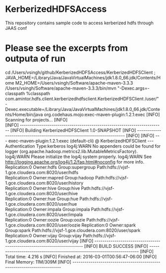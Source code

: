 # KerberizedHDFSAccess
This repository contains sample code to access kerberized hdfs through JAAS conf

# Please see the excerpts from outputa of run
cd /Users/vsingh/github/KerberizedHDFSAccess/KerberizedHDFSClient ; JAVA_HOME=/Library/Java/JavaVirtualMachines/jdk1.8.0_66.jdk/Contents/Home M2_HOME=/Users/vsingh/Software/apache-maven-3.3.3 /Users/vsingh/Software/apache-maven-3.3.3/bin/mvn "-Dexec.args=-classpath %classpath com.amintor.hdfs.client.kerberizedhdfsclient.KerberizedHDFSClient /user/" -Dexec.executable=/Library/Java/JavaVirtualMachines/jdk1.8.0_66.jdk/Contents/Home/bin/java org.codehaus.mojo:exec-maven-plugin:1.2.1:exec
[INFO] Scanning for projects...
[INFO]                                                                         
[INFO] ------------------------------------------------------------------------
[INFO] Building KerberizedHDFSClient 1.0-SNAPSHOT
[INFO] ------------------------------------------------------------------------
[INFO] 
[INFO] --- exec-maven-plugin:1.2.1:exec (default-cli) @ KerberizedHDFSClient ---
Authentication Type:kerberos
log4j:WARN No appenders could be found for logger (org.apache.hadoop.metrics2.lib.MutableMetricsFactory).
log4j:WARN Please initialize the log4j system properly.
log4j:WARN See http://logging.apache.org/log4j/1.2/faq.html#noconfig for more info.
Replication:0	Owner:hdfs	Group:supergroup	Path:hdfs://vjsf-1.gce.cloudera.com:8020/user/hdfs	
Replication:0	Owner:mapred	Group:hadoop	Path:hdfs://vjsf-1.gce.cloudera.com:8020/user/history	
Replication:0	Owner:hive	Group:hive	Path:hdfs://vjsf-1.gce.cloudera.com:8020/user/hive	
Replication:0	Owner:hue	Group:hue	Path:hdfs://vjsf-1.gce.cloudera.com:8020/user/hue	
Replication:0	Owner:impala	Group:impala	Path:hdfs://vjsf-1.gce.cloudera.com:8020/user/impala	
Replication:0	Owner:oozie	Group:oozie	Path:hdfs://vjsf-1.gce.cloudera.com:8020/user/oozie	
Replication:0	Owner:spark	Group:spark	Path:hdfs://vjsf-1.gce.cloudera.com:8020/user/spark	
Replication:0	Owner:vijay	Group:vijay	Path:hdfs://vjsf-1.gce.cloudera.com:8020/user/vijay	
[INFO] ------------------------------------------------------------------------
[INFO] BUILD SUCCESS
[INFO] ------------------------------------------------------------------------
[INFO] Total time: 4.216 s
[INFO] Finished at: 2016-03-01T00:56:47-06:00
[INFO] Final Memory: 11M/309M
[INFO] ------------------------------------------------------------------------

